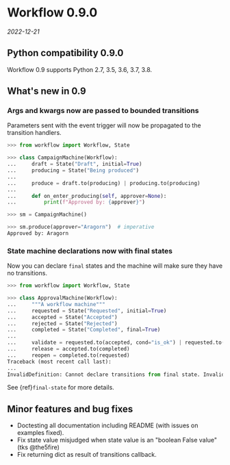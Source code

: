 # Workflow 0.9.0

*2022-12-21*

## Python compatibility 0.9.0

Workflow 0.9 supports Python 2.7, 3.5, 3.6, 3.7, 3.8.

## What's new in 0.9

### Args and kwargs now are passed to bounded transitions

Parameters sent with the event trigger will now be propagated to the transition handlers.

```py
>>> from workflow import Workflow, State

>>> class CampaignMachine(Workflow):
...     draft = State("Draft", initial=True)
...     producing = State("Being produced")
...
...     produce = draft.to(producing) | producing.to(producing)
...
...     def on_enter_producing(self, approver=None):
...         print(f"Approved by: {approver}")

>>> sm = CampaignMachine()

>>> sm.produce(approver="Aragorn")  # imperative
Approved by: Aragorn

```


### State machine declarations now with final states


Now you can declare `final` states and the machine will make sure they have no transitions.

```py
>>> from workflow import Workflow, State

>>> class ApprovalMachine(Workflow):
...     """A workflow machine"""
...     requested = State("Requested", initial=True)
...     accepted = State("Accepted")
...     rejected = State("Rejected")
...     completed = State("Completed", final=True)
...
...     validate = requested.to(accepted, cond="is_ok") | requested.to(rejected)
...     release = accepted.to(completed)
...     reopen = completed.to(requested)
Traceback (most recent call last):
...
InvalidDefinition: Cannot declare transitions from final state. Invalid state(s): ['completed']

```

See {ref}`final-state` for more details.

## Minor features and bug fixes

- Doctesting all documentation including README (with issues on examples fixed).
- Fix state value misjudged when state value is an "boolean False value" (tks @the5fire)
- Fix returning dict as result of transitions callback.
